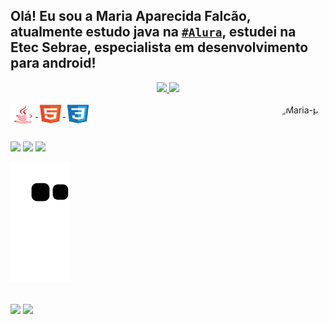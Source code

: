 ## Olá! Eu sou a Maria Aparecida Falcão, atualmente estudo java na <code>[#Alura](https://www.alura.com.br/)</code>, estudei na Etec Sebrae, especialista em desenvolvimento para android!
<div align="center">
  <a href="https://github.com/MariaAfalcao">
  <img height="180em" src="https://github-readme-stats.vercel.app/api?username=MariaAfalcao&show_icons=true&theme=highcontrast&include_all_commits=true&count_private=true"/>
  <img height="180em" src="https://github-readme-stats.vercel.app/api/top-langs/?username=MariaAfalcao&layout=compact&langs_count=7&theme=highcontrast"/>
</div>
<div style="display: inline_block"><br>
  <img align="center" alt="Maria-Java" height="30" width="40" src="https://raw.githubusercontent.com/devicons/devicon/master/icons/java/java-plain.svg">
  <img align="center" alt="Maria-HTML5" height="30" width="40" src="https://raw.githubusercontent.com/devicons/devicon/master/icons/html5/html5-original.svg">
  <img align="center" alt="Maria-CSS3" height="30" width="40" src="https://raw.githubusercontent.com/devicons/devicon/master/icons/css3/css3-original.svg">
  <img align="right" alt="Maria-pic" height="150" style="border-radius:50px;" 
src="https://picrew.me/share?cd=HliqILF0YC #Picrew #AmphyPop_Doll_Maker">
</div>
  
  ##
 
  <a href="https://www.instagram.com/maria.afalcao3/" target="_blank"><img src="https://img.shields.io/badge/-Instagram-%23E4405F?style=for-the-badge&logo=instagram&logoColor=white" target="_blank"></a>
  <a href = "mailto:mariaaparecidafalcao051@gmail.com"><img src="https://img.shields.io/badge/-Gmail-%23333?style=for-the-badge&logo=gmail&logoColor=white" target="_blank"></a>
  <a href="https://www.linkedin.com/in/maria-aparecida-falc%C3%A3o-68242917a/" target="_blank"><img src="https://img.shields.io/badge/-LinkedIn-%230077B5?style=for-the-badge&logo=linkedin&logoColor=white" target="_blank"></a> 
 
  ![Snake animation](https://github.com/rafaballerini/rafaballerini/blob/output/github-contribution-grid-snake.svg)



  ##

<div>
  <img align="center" src="https://github-readme-stats.vercel.app/api/pin/?username=anuraghazra&repo=github-readme-stats" />
  </a>
  <a href="https://github.com/anuraghazra/convoychat">
  <img align="center" src="https://github-readme-stats.vercel.app/api/pin/?username=anuraghazra&repo=convoychat" />
  </a>
</div>

</div>
